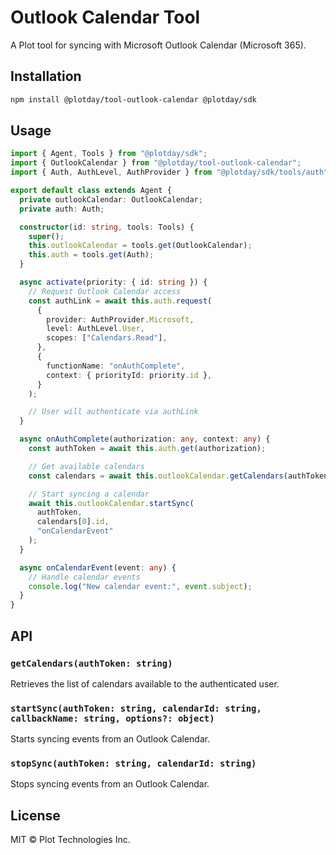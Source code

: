 # Outlook Calendar Tool

A Plot tool for syncing with Microsoft Outlook Calendar (Microsoft 365).

## Installation

```bash
npm install @plotday/tool-outlook-calendar @plotday/sdk
```

## Usage

```typescript
import { Agent, Tools } from "@plotday/sdk";
import { OutlookCalendar } from "@plotday/tool-outlook-calendar";
import { Auth, AuthLevel, AuthProvider } from "@plotday/sdk/tools/auth";

export default class extends Agent {
  private outlookCalendar: OutlookCalendar;
  private auth: Auth;

  constructor(id: string, tools: Tools) {
    super();
    this.outlookCalendar = tools.get(OutlookCalendar);
    this.auth = tools.get(Auth);
  }

  async activate(priority: { id: string }) {
    // Request Outlook Calendar access
    const authLink = await this.auth.request(
      {
        provider: AuthProvider.Microsoft,
        level: AuthLevel.User,
        scopes: ["Calendars.Read"],
      },
      {
        functionName: "onAuthComplete",
        context: { priorityId: priority.id },
      }
    );

    // User will authenticate via authLink
  }

  async onAuthComplete(authorization: any, context: any) {
    const authToken = await this.auth.get(authorization);

    // Get available calendars
    const calendars = await this.outlookCalendar.getCalendars(authToken);

    // Start syncing a calendar
    await this.outlookCalendar.startSync(
      authToken,
      calendars[0].id,
      "onCalendarEvent"
    );
  }

  async onCalendarEvent(event: any) {
    // Handle calendar events
    console.log("New calendar event:", event.subject);
  }
}
```

## API

### `getCalendars(authToken: string)`

Retrieves the list of calendars available to the authenticated user.

### `startSync(authToken: string, calendarId: string, callbackName: string, options?: object)`

Starts syncing events from an Outlook Calendar.

### `stopSync(authToken: string, calendarId: string)`

Stops syncing events from an Outlook Calendar.

## License

MIT © Plot Technologies Inc.
